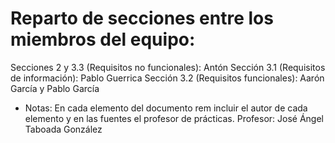 # Reparto de secciones entre los miembros del equipo:

Secciones 2 y 3.3 (Requisitos no funcionales): Antón
Sección 3.1 (Requisitos de información): Pablo Guerrica
Sección 3.2 (Requisitos funcionales): Aarón García y Pablo García


- Notas:
En cada elemento del documento rem incluir el autor de cada elemento y en las fuentes el profesor de prácticas.
Profesor: José Ángel Taboada González